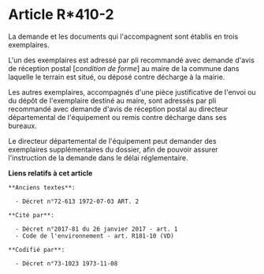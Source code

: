 # Article R*410-2

La demande et les documents qui l'accompagnent sont établis en trois exemplaires.

L'un des exemplaires est adressé par pli recommandé avec demande d'avis de réception postal [*condition de forme*] au maire
de la commune dans laquelle le terrain est situé, ou déposé contre décharge à la mairie.

Les autres exemplaires, accompagnés d'une pièce justificative de l'envoi ou du dépôt de l'exemplaire destiné au maire, sont
adressés par pli recommandé avec demande d'avis de réception postal au directeur départemental de l'équipement ou remis
contre décharge dans ses bureaux.

Le directeur départemental de l'équipement peut demander des exemplaires supplémentaires du dossier, afin de pouvoir assurer
l'instruction de la demande dans le délai réglementaire.

**Liens relatifs à cet article**

	**Anciens textes**:

	  - Décret n°72-613 1972-07-03 ART. 2

	**Cité par**:

	  - Décret n°2017-81 du 26 janvier 2017 - art. 1
	  - Code de l'environnement - art. R181-10 (VD)

	**Codifié par**:

	  - Décret n°73-1023 1973-11-08
